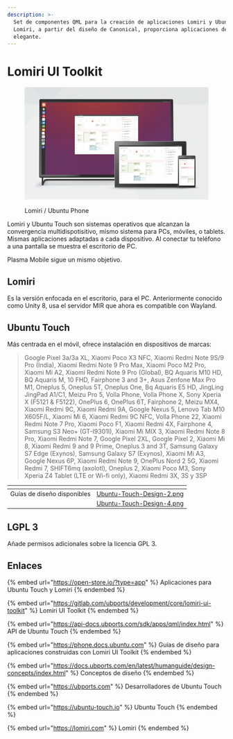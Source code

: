 ```yaml
---
description: >-
  Set de componentes QML para la creación de aplicaciones Lomiri y Ubuntu Touch.
  Lomiri, a partir del diseño de Canonical, proporciona aplicaciones de aspecto
  elegante.
---
```


# Lomiri UI Toolkit

<figure><img src="../../.gitbook/assets/Ubuntu-Phone-Promo.png" alt=""><figcaption><p>Lomiri / Ubuntu Phone</p></figcaption></figure>

Lomiri y Ubuntu Touch son sistemas operativos que alcanzan la convergencia multidispotisitivo, mismo sistema para PCs, móviles, o tablets. Mismas aplicaciones adaptadas a cada dispositivo. Al conectar tu teléfono a una pantalla se muestra el escritorio de PC.

Plasma Mobile sigue un mismo objetivo.

## Lomiri

Es la versión enfocada en el escritorio, para el PC. Anteriormente conocido como Unity 8, usa el servidor MIR que ahora es compatible con Wayland.

## Ubuntu Touch

Más centrada en el móvil, ofrece instalación en dispositivos de marcas:

> Google Pixel 3a/3a XL, Xiaomi Poco X3 NFC, Xiaomi Redmi Note 9S/9 Pro (India), Xiaomi Redmi Note 9 Pro Max, Xiaomi Poco M2 Pro, Xiaomi Mi A2, Xiaomi Redmi Note 9 Pro (Global), BQ Aquaris M10 HD, BQ Aquaris M, 10 FHD, Fairphone 3 and 3+, Asus Zenfone Max Pro M1, Oneplus 5, Oneplus 5T, Oneplus One, Bq Aquaris E5 HD, JingLing JingPad A1/C1, Meizu Pro 5, Volla Phone, Volla Phone X, Sony Xperia X (F5121 & F5122), OnePlus 6, OnePlus 6T, Fairphone 2, Meizu MX4, Xiaomi Redmi 9C, Xiaomi Redmi 9A, Google Nexus 5, Lenovo Tab M10 X605F/L, Xiaomi Mi 6, Xiaomi Redmi 9C NFC, Volla Phone 22, Xiaomi Redmi Note 7 Pro, Xiaomi Poco F1, Xiaomi Redmi 4X, Fairphone 4, Samsung S3 Neo+ (GT-I9301I), Xiaomi Mi MIX 3, Xiaomi Redmi Note 8 Pro, Xiaomi Redmi Note 7, Google Pixel 2XL, Google Pixel 2, Xiaomi Mi 8, Xiaomi Redmi 9 and 9 Prime, Oneplus 3 and 3T, Samsung Galaxy S7 Edge (Exynos), Samsung Galaxy S7 (Exynos), Xiaomi Mi A3, Google Nexus 6P, Xiaomi Redmi Note 9, OnePlus Nord 2 5G, Xiaomi Redmi 7, SHIFT6mq (axolotl), Oneplus 2, Xiaomi Poco M3, Sony Xperia Z4 Tablet (LTE or Wi-fi only), Xiaomi Redmi 3X, 3S y 3SP

<table data-card-size="large" data-view="cards"><thead><tr><th></th><th data-hidden data-card-cover data-type="files"></th></tr></thead><tbody><tr><td>Guías de diseño disponibles</td><td><a href="../../.gitbook/assets/Ubuntu-Touch-Design-2.png">Ubuntu-Touch-Design-2.png</a></td></tr><tr><td></td><td><a href="../../.gitbook/assets/Ubuntu-Touch-Design-4.png">Ubuntu-Touch-Design-4.png</a></td></tr></tbody></table>

## LGPL 3

Añade permisos adicionales sobre la licencia GPL 3.

## Enlaces

{% embed url="https://open-store.io/?type=app" %}
Aplicaciones para Ubuntu Touch y Lomiri
{% endembed %}

{% embed url="https://gitlab.com/ubports/development/core/lomiri-ui-toolkit" %}
Lomiri UI Toolkit
{% endembed %}

{% embed url="https://api-docs.ubports.com/sdk/apps/qml/index.html" %}
API de Ubuntu Touch
{% endembed %}

{% embed url="https://phone.docs.ubuntu.com" %}
Guías de diseño para aplicaciones construidas con Lomiri UI Toolkit
{% endembed %}

{% embed url="https://docs.ubports.com/en/latest/humanguide/design-concepts/index.html" %}
Conceptos de diseño
{% endembed %}

{% embed url="https://ubports.com" %}
Desarrolladores de Ubuntu Touch
{% endembed %}

{% embed url="https://ubuntu-touch.io" %}
Ubuntu Touch
{% endembed %}

{% embed url="https://lomiri.com" %}
Lomiri
{% endembed %}

